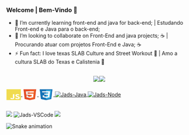 ### Welcome | Bem-Vindo 👋

- 🌱 I’m currently learning front-end and java for back-end; | Estudando Front-end e Java para o back-end;
- 👯 I’m looking to collaborate on Front-End and java projects; ☕ | Procurando atuar com projetos Front-End e Java; ☕
- ⚡ Fun fact: I love texas SLAB Culture and Street Workout 💪 | Amo a cultura SLAB do Texas e Calistenia 💪

##
<div align="center">
   <a href="https://github.com/jadsonneres">
   <img height="180em" src="https://github-readme-stats.vercel.app/api?username=jadsonneres&show_icons=true&theme=dracula&include_all_commits=true&count_private=true"/><img height="180em" src="https://github-readme-stats.vercel.app/api/top-langs/?username=jadsonneres&layout=compact&langs_count=7&theme=dracula"/>
</div>
<div style="display: inline_block"><br>
    <img align="center" alt="Jads-Js" height="30" width="40" src="https://raw.githubusercontent.com/devicons/devicon/master/icons/javascript/javascript-plain.svg">
    <img align="center" alt="Jads-HTML" height="30" width="40" src="https://raw.githubusercontent.com/devicons/devicon/master/icons/html5/html5-original.svg">
    <img align="center" alt="Jads-CSS" height="30" width="40" src="https://raw.githubusercontent.com/devicons/devicon/master/icons/css3/css3-original.svg">
    <img align="center" alt="Jads-Java" height="30" width="40" src="https://cdn.jsdelivr.net/gh/devicons/devicon/icons/java/java-original.svg">
    <img align="center" alt="Jads-Node" height="30" width="40" src="https://cdn.jsdelivr.net/gh/devicons/devicon/icons/nodejs/nodejs-original.svg">
</div>
  
##

<div> 
  <a href = "mailto:jadsonribeironeres@hotmail.com"><img src="https://img.shields.io/badge/Microsoft_Outlook-0078D4?style=for-the-badge&logo=microsoft-outlook&logoColor=white" target="_blank"></a>
  <img alt="Jads-VSCode" height="28" src="https://img.shields.io/badge/Made%20for-VSCode-1f425f.svg" target"_blank">
  <a href="https://www.linkedin.com/in/jadson-ribeiro-dev" target="_blank"><img src="https://img.shields.io/badge/-LinkedIn-%230077B5?style=for-the-badge&logo=linkedin&logoColor=white" target="_blank"></a> 
 
  ![Snake animation](https://github.com/jadsonneres/jadsonneres/blob/output/github-contribution-grid-snake.svg)
</div>
